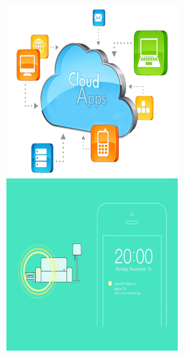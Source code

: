 <img height='450' width="450" src='./img/cloud.png' />
<img height='450' width="450" src='./img/beacon.jpg' />
